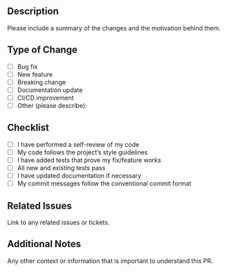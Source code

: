 ## Description

Please include a summary of the changes and the motivation behind them.

## Type of Change

- [ ] Bug fix  
- [ ] New feature  
- [ ] Breaking change  
- [ ] Documentation update  
- [ ] CI/CD improvement  
- [ ] Other (please describe):

## Checklist

- [ ] I have performed a self-review of my code  
- [ ] My code follows the project’s style guidelines  
- [ ] I have added tests that prove my fix/feature works  
- [ ] All new and existing tests pass  
- [ ] I have updated documentation if necessary  
- [ ] My commit messages follow the conventional commit format  

## Related Issues

Link to any related issues or tickets.

## Additional Notes

Any other context or information that is important to understand this PR.
